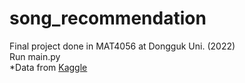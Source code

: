 # song_recommendation
Final project done in MAT4056 at Dongguk Uni. (2022)<br>
Run main.py<br>
*Data from <a href="https://www.kaggle.com/code/vatsalmavani/music-recommendation-system-using-spotify-dataset/input">Kaggle</a>
